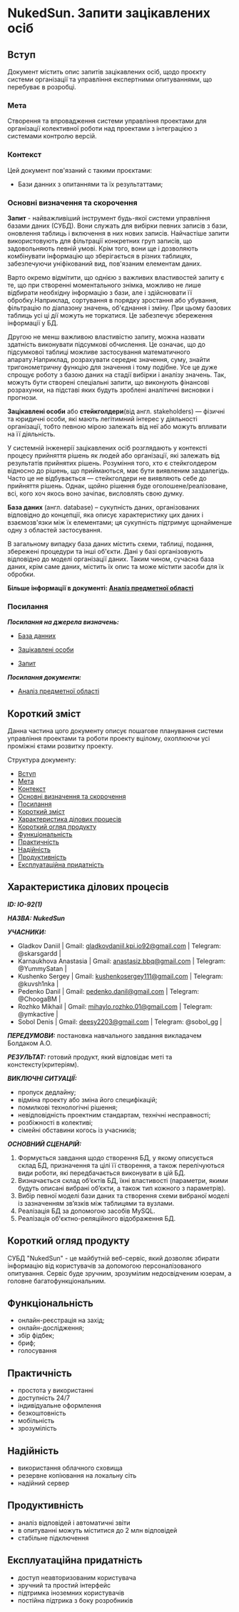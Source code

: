 # NukedSun. Запити зацікавлених осіб

<a name="1"> </a>

## Вступ

Документ містить опис запитів зацікавлених осіб, щодо проєкту cистеми організації та управління експертними опитуваннями, що перебуває в розробці.

<a name="2"> </a>

### Мета 

Створення та впровадження системи управління проектами для організації колективної роботи над проектами з інтеграцією з системами контролю версій.

<a name="3"> </a>

### Контекст

Цей документ пов'язаний с такими проєктами:

- Бази данних з опитаннями та їх результаттами;

<a name="4"> </a>

### Основні визначення та скорочення

**Запит** - найважливіший інструмент будь-якої системи управління базами даних (СУБД). Вони служать для вибірки певних записів з бази, оновлення таблиць і включення в них нових записів. Найчастіше запити використовують для фільтрації конкретних груп записів, що задовольняють певній умові. Крім того, вони ще і дозволяють комбінувати інформацію що зберігається в різних таблицях, забезпечуючи уніфікований вид, пов'язаним елементам даних.

Варто окремо відмітити, що однією з важливих властивостей запиту є те, що при створенні моментального знімка, можливо не лише відбирати необхідну інформацію з бази, але і здійснювати її обробку.Наприклад, сортування в порядку зростання або убування, фільтрацію по діапазону значень, об'єднання і зміну. При цьому базових таблиць усі ці дії можуть не торкатися. Це забезпечує збереження інформації у БД.

Другою не менш важливою властивістю запиту, можна назвати здатність виконувати підсумкові обчислення. Це означає, що до підсумкової таблиці можливе застосування математичного апарату.Наприклад, розрахувати середнє значення, суму, знайти тригонометричну функцію для значення і тому подібне. Усе це дуже спрощує роботу з базою даних на стадії вибірки і аналізу значень. Так, можуть бути створені спеціальні запити, що виконують фінансові розрахунки, на підставі яких будуть зроблені аналітичні висновки і прогнози.

**Зацікавлені особи** або **стейкголдери**(від англ. stakeholders) — фізичні та юридичні особи, які мають легітимний інтерес у діяльності організації, тобто певною мірою залежать від неї або можуть впливати на її діяльність.

У системній інженерії зацікавлених осіб розглядають у контексті процесу прийняття рішень як людей або організації, які залежать від результатів прийнятих рішень. Розуміння того, хто є стейкголдером відносно до рішень, що приймаються, має бути виявленим заздалегідь. Часто це не відбувається — стейкголдери не виявляють себе до прийняття рішень. Однак, щойно рішення буде оголошене/реалізоване, всі, кого хоч якось воно зачіпає, висловлять свою думку.

**База даних** (англ. database) – сукупність даних, організованих відповідно до концепції, яка описує характеристику цих даних і взаємозв'язки між їх елементами; ця сукупність підтримує щонайменше одну з областей застосування.

В загальному випадку база даних містить схеми, таблиці, подання, збережені процедури та інші об'єкти. Дані у базі організовують відповідно до моделі організації даних. Таким чином, сучасна база даних, крім саме даних, містить їх опис та може містити засоби для їх обробки.

**Більше інформації в документі: [Аналіз предметної області](https://github.com/l0releei/NakedSun/blob/master/docs/requirements/stakeholders-needs.md)**

<a name="5"> </a>

### Посилання

***Посилання на джерела визначень:***

- [База данних](https://uk.wikipedia.org/wiki/%D0%91%D0%B0%D0%B7%D0%B0_%D0%B4%D0%B0%D0%BD%D0%B8%D1%85)

- [Зацікавлені особи](http://www.vn.ukrstat.gov.ua/index.php/dlya-hromadskosti/2736.html)

- [Запит](https://uk.wikipedia.org/wiki/%D0%97%D0%B0%D0%BF%D0%B8%D1%82)

***Посилання документи:***

- [Аналіз предметної області](https://github.com/l0releei/NakedSun/blob/master/docs/requirements/stakeholders-needs.md)

<a name="6"> </a>

## Короткий зміст

Данна частина цого документу описує пошагове планування системи управління проектами та роботи проекту вцілому, охоплюючи усі проміжні єтами розвитку проекту.

Структура документу:

- [Вступ](#1)
- [Мета](#2)
- [Контекст](#3)
- [Основні визначення та скорочення](#4)
- [Посилання](#5)
- [Короткий зміст](#6)
- [Характеристика ділових процесів](#7)
- [Короткий огляд продукту](#8)
- [Функціональність](#9)
- [Практичність](#10)
- [Надійність](#11)
- [Продуктивність](#12)
- [Експлуатаційна придатність](#13)

<a name="7"> </a>

## Характеристика ділових процесів

***ID: ІО-92(1)***
    
***НАЗВА: NukedSun***
    
***УЧАСНИКИ:***
- Gladkov Danіil | Gmail: gladkovdaniil.kpi.io92@gmail.com  | Telegram: @skarsgardd |
- Karnaukhova Anastasia | Gmail: anastasiz.bbq@gmail.com | Telegram: @YummySatan |
- Kushenko Sergey | Gmail: kushenkosergey111@gmail.com | Telegram: @kuvsh1nka |
- Pedenko Danil | Gmail: pedenko.danil@gmail.com | Telegram: @ChoogaBM |
- Rozhko Mikhail | Gmail: mihaylo.rozhko.01@gmail.com | Telegram: @ymkactive |
- Sobol Denis | Gmail: deesy2203@gmail.com | Telegram: @sobol_gg |

***ПЕРЕДУМОВИ:*** постановка навчального завдання викладачем Болдаком А.О.

***РЕЗУЛЬТАТ:*** готовий продукт, який відповідає меті та констексту(критеріям).

***ВИКЛЮЧНІ СИТУАЦІЇ:***
- пропуск дедлайну;
- відміна проекту або зміна його специфікацій;
- помилкові технологічні рішення;
- невідповідність проектним стандартам, технічні несправності;
- розбіжності в колективі;
- сімейні обставини когось із учасників;

***ОСНОВНИЙ СЦЕНАРІЙ:***
1. Формується завдання щодо створення БД, у якому описується склад БД, призначення та цілі її створення, а також перелічуються види роботи, які передбачається виконувати в цій БД.
2. Визначається склад об’єктів БД, їхні властивості (параметри, якими будуть описані вибрані об’єкти, а також тип кожного з параметрів).
3. Вибір певної моделі бази даних та створення схеми вибраної моделі із зазначенням зв’язків між таблицями та вузлами.
4. Реалізація БД за допомогою засобів MySQL.
5. Реалізація об'єктно-реляційного відображення БД.

<a name="8"> </a>

## Короткий огляд продукту

СУБД "NukedSun" - це майбутній веб-сервіс, який дозволяє збирати інформацію від користувачів за допомогою персоналізованого опитування. Сервіс буде зручним, зрозумілим недосвідченим юзерам, а головне багатофункціональним.

<a name="9"> </a>

## Функціональність

 - онлайн-реєстрація на захід;
 - онлайн-дослідження;
 - збір фідбек;
 - бриф;
 - голосування

<a name="10"> </a>

## Практичність

 - простота у використанні
 - доступність 24/7
 - індивідуальне оформлення
 - безкоштовність
 - мобільність
 - зрозумілість

<a name="11"> </a>

## Надійність

 - використання облачного сховища
 - резервне копіювання на локальну сіть
 - надійний сервер

<a name="12"> </a>

## Продуктивність

 - аналіз відповідей і автоматичні звіти
 - в опитуванні можуть міститися до 2 млн відповідей
 - стабільне підключення
 
<a name="13"> </a>
## Експлуатаційна придатність

- доступ неавторизованим користувача
- зручний та простий інтерфейс
- підтримка іноземних користувачів
- постійна підтрика з боку розробників
